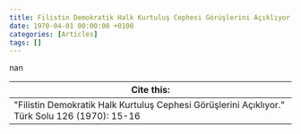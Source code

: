 ```yaml
---
title: Filistin Demokratik Halk Kurtuluş Cephesi Görüşlerini Açıklıyor
date: 1970-04-01 00:00:00 +0100
categories: [Articles]
tags: []
---
```


nan

| Cite this:   |
|--------|
| "Filistin Demokratik Halk Kurtuluş Cephesi Görüşlerini Açıklıyor." Türk Solu 126 (1970): 15-16 

